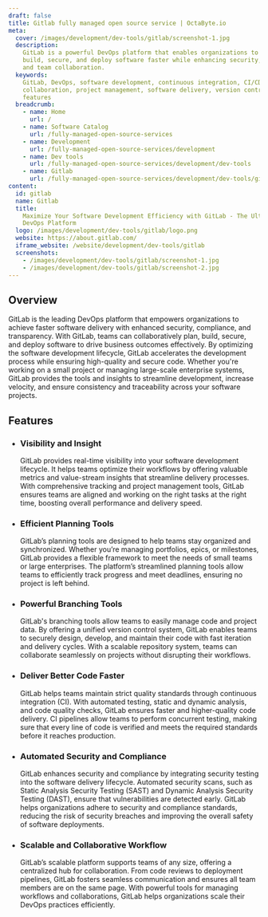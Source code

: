 ```yaml
---
draft: false
title: Gitlab fully managed open source service | OctaByte.io
meta:
  cover: /images/development/dev-tools/gitlab/screenshot-1.jpg
  description:
    GitLab is a powerful DevOps platform that enables organizations to
    build, secure, and deploy software faster while enhancing security, compliance,
    and team collaboration.
  keywords:
    GitLab, DevOps, software development, continuous integration, CI/CD, security,
    collaboration, project management, software delivery, version control, GitLab
    features
  breadcrumb:
    - name: Home
      url: /
    - name: Software Catalog
      url: /fully-managed-open-source-services
    - name: Development
      url: /fully-managed-open-source-services/development
    - name: Dev tools
      url: /fully-managed-open-source-services/development/dev-tools
    - name: Gitlab
      url: /fully-managed-open-source-services/development/dev-tools/gitlab
content:
  id: gitlab
  name: Gitlab
  title:
    Maximize Your Software Development Efficiency with GitLab - The Ultimate
    DevOps Platform
  logo: /images/development/dev-tools/gitlab/logo.png
  website: https://about.gitlab.com/
  iframe_website: /website/development/dev-tools/gitlab
  screenshots:
    - /images/development/dev-tools/gitlab/screenshot-1.jpg
    - /images/development/dev-tools/gitlab/screenshot-2.jpg
---
```


## Overview

GitLab is the leading DevOps platform that empowers organizations to achieve faster software delivery with enhanced security, compliance, and transparency. With GitLab, teams can collaboratively plan, build, secure, and deploy software to drive business outcomes effectively. By optimizing the software development lifecycle, GitLab accelerates the development process while ensuring high-quality and secure code. Whether you're working on a small project or managing large-scale enterprise systems, GitLab provides the tools and insights to streamline development, increase velocity, and ensure consistency and traceability across your software projects.

## Features

- ### Visibility and Insight

  GitLab provides real-time visibility into your software development lifecycle. It helps teams optimize their workflows by offering valuable metrics and value-stream insights that streamline delivery processes. With comprehensive tracking and project management tools, GitLab ensures teams are aligned and working on the right tasks at the right time, boosting overall performance and delivery speed.

- ### Efficient Planning Tools

  GitLab’s planning tools are designed to help teams stay organized and synchronized. Whether you’re managing portfolios, epics, or milestones, GitLab provides a flexible framework to meet the needs of small teams or large enterprises. The platform’s streamlined planning tools allow teams to efficiently track progress and meet deadlines, ensuring no project is left behind.

- ### Powerful Branching Tools

  GitLab's branching tools allow teams to easily manage code and project data. By offering a unified version control system, GitLab enables teams to securely design, develop, and maintain their code with fast iteration and delivery cycles. With a scalable repository system, teams can collaborate seamlessly on projects without disrupting their workflows.

- ### Deliver Better Code Faster

  GitLab helps teams maintain strict quality standards through continuous integration (CI). With automated testing, static and dynamic analysis, and code quality checks, GitLab ensures faster and higher-quality code delivery. CI pipelines allow teams to perform concurrent testing, making sure that every line of code is verified and meets the required standards before it reaches production.

- ### Automated Security and Compliance

  GitLab enhances security and compliance by integrating security testing into the software delivery lifecycle. Automated security scans, such as Static Analysis Security Testing (SAST) and Dynamic Analysis Security Testing (DAST), ensure that vulnerabilities are detected early. GitLab helps organizations adhere to security and compliance standards, reducing the risk of security breaches and improving the overall safety of software deployments.

- ### Scalable and Collaborative Workflow

  GitLab’s scalable platform supports teams of any size, offering a centralized hub for collaboration. From code reviews to deployment pipelines, GitLab fosters seamless communication and ensures all team members are on the same page. With powerful tools for managing workflows and collaborations, GitLab helps organizations scale their DevOps practices efficiently.
